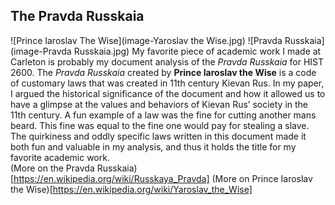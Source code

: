 ## The Pravda Russkaia

![Prince Iaroslav The Wise](image-Yaroslav the Wise.jpg) ![Pravda Russkaia](image-Pravda Russkaia.jpg)
My favorite piece of academic work I made at Carleton is probably my document analysis of the *Pravda Russkaia* for HIST 2600. The *Pravda Russkaia* created by **Prince Iaroslav the Wise** is a code of customary laws that was created in 11th century Kievan Rus. In my paper, I argued the historical significance of the document and how it allowed us to have a glimpse at the values and behaviors of Kievan Rus’ society in the 11th century. A fun example of a law was the fine for cutting another mans beard. This fine was equal to the fine one would pay for stealing a slave. The quirkiness and oddly specific laws written in this document made it both fun and valuable in my analysis, and thus it holds the title for my favorite academic work.  
(More on the Pravda Russkaia)[https://en.wikipedia.org/wiki/Russkaya_Pravda]
(More on Prince Iaroslav the Wise)[https://en.wikipedia.org/wiki/Yaroslav_the_Wise]

